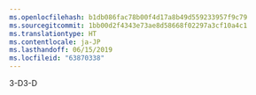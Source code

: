 ```yaml
---
ms.openlocfilehash: b1db086fac78b00f4d17a8b49d559233957f9c79
ms.sourcegitcommit: 1bb00d2f4343e73ae8d58668f02297a3cf10a4c1
ms.translationtype: HT
ms.contentlocale: ja-JP
ms.lasthandoff: 06/15/2019
ms.locfileid: "63870338"
---
```

<span data-ttu-id="0fde5-101">3-D</span><span class="sxs-lookup"><span data-stu-id="0fde5-101">3-D</span></span>